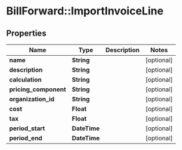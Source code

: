 # BillForward::ImportInvoiceLine

## Properties
Name | Type | Description | Notes
------------ | ------------- | ------------- | -------------
**name** | **String** |  | [optional] 
**description** | **String** |  | [optional] 
**calculation** | **String** |  | [optional] 
**pricing_component** | **String** |  | [optional] 
**organization_id** | **String** |  | [optional] 
**cost** | **Float** |  | [optional] 
**tax** | **Float** |  | [optional] 
**period_start** | **DateTime** |  | [optional] 
**period_end** | **DateTime** |  | [optional] 


